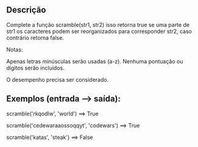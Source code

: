 ## Descrição
Complete a função scramble(str1, str2) isso retorna true se uma parte de str1 os caracteres podem ser reorganizados para corresponder str2, caso contrário retorna false.

Notas:

Apenas letras minúsculas serão usadas (a-z). Nenhuma pontuação ou dígitos serão incluídos.

O desempenho precisa ser considerado.

## Exemplos (entrada --> saída):
scramble('rkqodlw', 'world') ==> True

scramble('cedewaraaossoqqyt', 'codewars') ==> True

scramble('katas', 'steak') ==> False